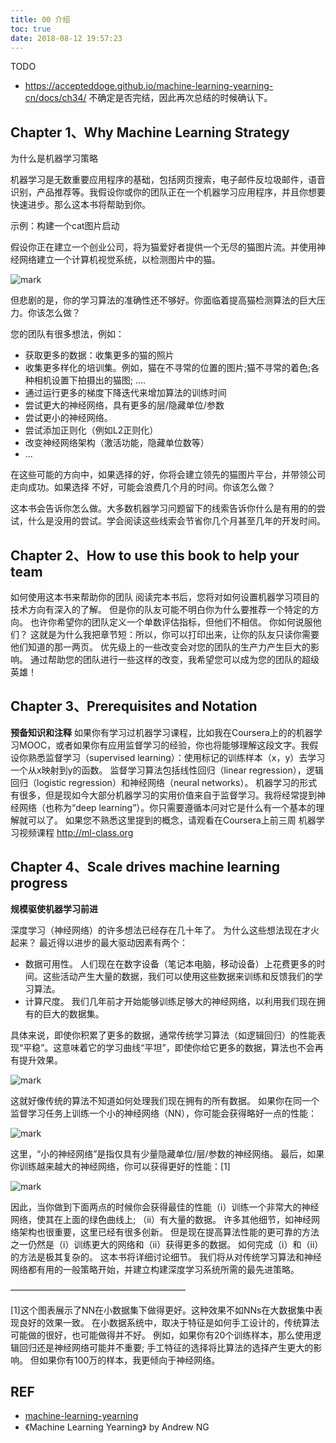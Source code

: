 ```yaml
---
title: 00 介绍
toc: true
date: 2018-08-12 19:57:23
---
```



TODO

- https://accepteddoge.github.io/machine-learning-yearning-cn/docs/ch34/ 不确定是否完结，因此再次总结的时候确认下。



## Chapter 1、Why Machine Learning Strategy

为什么是机器学习策略

机器学习是无数重要应用程序的基础，包括网页搜索，电子邮件反垃圾邮件，语音识别，产品推荐等。我假设你或你的团队正在一个机器学习应用程序，并且你想要快速进步。那么这本书将帮助到你。

示例：构建一个cat图片启动

假设你正在建立一个创业公司，将为猫爱好者提供一个无尽的猫图片流。并使用神经网络建立一个计算机视觉系统，以检测图片中的猫。

![mark](http://pacdb2bfr.bkt.clouddn.com/blog/image/180812/22FG1BA36b.png?imageslim)

但悲剧的是，你的学习算法的准确性还不够好。你面临着提高猫检测算法的巨大压力。你该怎么做？

您的团队有很多想法，例如：

- 获取更多的数据：收集更多的猫的照片
- 收集更多样化的培训集。例如，猫在不寻常的位置的图片;猫不寻常的着色;各种相机设置下拍摄出的猫图; ....
- 通过运行更多的梯度下降迭代来增加算法的训练时间
- 尝试更大的神经网络，具有更多的层/隐藏单位/参数
- 尝试更小的神经网络。
- 尝试添加正则化（例如L2正则化）
- 改变神经网络架构（激活功能，隐藏单位数等）
- ...

在这些可能的方向中，如果选择的好，你将会建立领先的猫图片平台，并带领公司走向成功。如果选择 不好，可能会浪费几个月的时间。你该怎么做？

这本书会告诉你怎么做。大多数机器学习问题留下的线索告诉你什么是有用的的尝试，什么是没用的尝试。学会阅读这些线索会节省你几个月甚至几年的开发时间。


## Chapter 2、How to use this book to help your team

如何使用这本书来帮助你的团队
阅读完本书后，您将对如何设置机器学习项目的技术方向有深入的了解。
但是你的队友可能不明白你为什么要推荐一个特定的方向。 也许你希望你的团队定义一个单数评估指标，但他们不相信。 你如何说服他们？
这就是为什么我把章节短：所以，你可以打印出来，让你的队友只读你需要他们知道的那一两页。
优先级上的一些改变会对您的团队的生产力产生巨大的影响。 通过帮助您的团队进行一些这样的改变，我希望您可以成为您的团队的超级英雄！



## Chapter 3、Prerequisites and Notation

**预备知识和注释**
​	如果你有学习过机器学习课程，比如我在Coursera上的的机器学习MOOC，或者如果你有应用监督学习的经验，你也将能够理解这段文字。
​	我假设你熟悉监督学习（supervised learning）：使用标记的训练样本（x，y）去学习一个从x映射到y的函数。 监督学习算法包括线性回归（linear regression），逻辑回归（logistic regression）和神经网络（neural networks）。 机器学习的形式有很多，但是现如今大部分机器学习的实用价值来自于监督学习。
​	我将经常提到神经网络（也称为“deep learning”）。你只需要遵循本问对它是什么有一个基本的理解就可以了。
​	如果您不熟悉这里提到的概念，请观看在Coursera上前三周 机器学习视频课程 http://ml-class.org



## Chapter 4、Scale drives machine learning progress

**规模驱使机器学习前进**

深度学习（神经网络）的许多想法已经存在几十年了。 为什么这些想法现在才火起来？
最近得以进步的最大驱动因素有两个：

- 数据可用性。 人们现在在数字设备（笔记本电脑，移动设备）上花费更多的时间。这些活动产生大量的数据，我们可以使用这些数据来训练和反馈我们的学习算法。
- 计算尺度。 我们几年前才开始能够训练足够大的神经网络，以利用我们现在拥有的巨大的数据集。

具体来说，即使你积累了更多的数据，通常传统学习算法（如逻辑回归）的性能表现“平稳”。这意味着它的学习曲线“平坦”，即使你给它更多的数据，算法也不会再有提升效果。

![mark](http://pacdb2bfr.bkt.clouddn.com/blog/image/180812/Af8IHklmBB.png?imageslim)

这就好像传统的算法不知道如何处理我们现在拥有的所有数据。
如果你在同一个监督学习任务上训练一个小的神经网络（NN），你可能会获得略好一点的性能：

![mark](http://pacdb2bfr.bkt.clouddn.com/blog/image/180812/id17dm2aGc.png?imageslim)


这里，“小的神经网络”是指仅具有少量隐藏单位/层/参数的神经网络。 最后，如果你训练越来越大的神经网络，你可以获得更好的性能：[1]

![mark](http://pacdb2bfr.bkt.clouddn.com/blog/image/180812/Ik93dmKACj.png?imageslim)

因此，当你做到下面两点的时候你会获得最佳的性能（i）训练一个非常大的神经网络，使其在上面的绿色曲线上; （ii）有大量的数据。
许多其他细节，如神经网络架构也很重要，这里已经有很多创新。 但是现在提高算法性能的更可靠的方法之一仍然是（i）训练更大的网络和（ii）获得更多的数据。
如何完成（i）和（ii）的方法是极其复杂的。 这本书将详细讨论细节。 我们将从对传统学习算法和神经网络都有用的一般策略开始，并建立构建深度学习系统所需的最先进策略。

————————————————————

[1]这个图表展示了NN在小数据集下做得更好。这种效果不如NNs在大数据集中表现良好的效果一致。 在小数据系统中，取决于特征是如何手工设计的，传统算法可能做的很好，也可能做得并不好。 例如，如果你有20个训练样本，那么使用逻辑回归还是神经网络可能并不重要; 手工特征的选择将比算法的选择产生更大的影响。 但如果你有100万的样本，我更倾向于神经网络。



## REF

- [machine-learning-yearning](https://github.com/xiaqunfeng/machine-learning-yearning/)
- 《Machine Learning Yearning》 by Andrew NG
